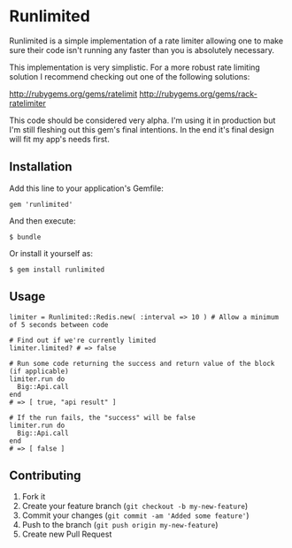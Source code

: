 # Runlimited

Runlimited is a simple implementation of a rate limiter allowing
one to make sure their code isn't running any faster than you is
absolutely necessary.

This implementation is very simplistic. For a more robust rate limiting
solution I recommend checking out one of the following solutions:

http://rubygems.org/gems/ratelimit
http://rubygems.org/gems/rack-ratelimiter

This code should be considered very alpha. I'm using it in production but
I'm still fleshing out this gem's final intentions. In the end it's final
design will fit my app's needs first.

## Installation

Add this line to your application's Gemfile:

    gem 'runlimited'

And then execute:

    $ bundle

Or install it yourself as:

    $ gem install runlimited

## Usage

    limiter = Runlimited::Redis.new( :interval => 10 ) # Allow a minimum of 5 seconds between code

    # Find out if we're currently limited
    limiter.limited? # => false

    # Run some code returning the success and return value of the block (if applicable)
    limiter.run do
      Big::Api.call
    end
    # => [ true, "api result" ]

    # If the run fails, the "success" will be false
    limiter.run do
      Big::Api.call
    end
    # => [ false ]

## Contributing

1. Fork it
2. Create your feature branch (`git checkout -b my-new-feature`)
3. Commit your changes (`git commit -am 'Added some feature'`)
4. Push to the branch (`git push origin my-new-feature`)
5. Create new Pull Request
